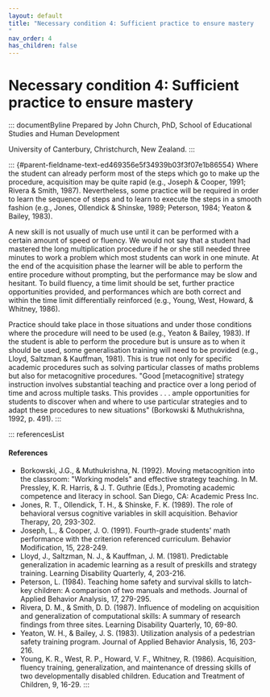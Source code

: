 ```yaml
---
layout: default
title: "Necessary condition 4: Sufficient practice to ensure mastery 
"
nav_order: 4
has_children: false
---
```

# Necessary condition 4: Sufficient practice to ensure mastery 


::: documentByline
Prepared by John Church, PhD, School of Educational Studies and Human
Development

University of Canterbury, Christchurch, New Zealand.
:::

::: {#parent-fieldname-text-ed469356e5f34939b03f3f07e1b86554}
Where the student can already perform most of the steps which go to make
up the procedure, acquisition may be quite rapid (e.g., Joseph & Cooper,
1991; Rivera & Smith, 1987). Nevertheless, some practice will be
required in order to learn the sequence of steps and to learn to execute
the steps in a smooth fashion (e.g., Jones, Ollendick & Shinske, 1989;
Peterson, 1984; Yeaton & Bailey, 1983).

A new skill is not usually of much use until it can be performed with a
certain amount of speed or fluency. We would not say that a student had
mastered the long multiplication procedure if he or she still needed
three minutes to work a problem which most students can work in one
minute. At the end of the acquisition phase the learner will be able to
perform the entire procedure without prompting, but the performance may
be slow and hesitant. To build fluency, a time limit should be set,
further practice opportunities provided, and performances which are both
correct and within the time limit differentially reinforced (e.g.,
Young, West, Howard, & Whitney, 1986).

Practice should take place in those situations and under those
conditions where the procedure will need to be used (e.g., Yeaton &
Bailey, 1983). If the student is able to perform the procedure but is
unsure as to when it should be used, some generalisation training will
need to be provided (e.g., Lloyd, Saltzman & Kauffman, 1981). This is
true not only for specific academic procedures such as solving
particular classes of maths problems but also for metacognitive
procedures. "Good \[metacognitive\] strategy instruction involves
substantial teaching and practice over a long period of time and across
multiple tasks. This provides . . . ample opportunities for students to
discover when and where to use particular strategies and to adapt these
procedures to new situations" (Borkowski & Muthukrishna, 1992, p. 491).
:::

::: referencesList
#### References

-   Borkowski, J.G., & Muthukrishna, N. (1992). Moving metacognition
    into the classroom: "Working models" and effective strategy
    teaching. In M. Pressley, K. R. Harris, & J. T. Guthrie (Eds.),
    Promoting academic competence and literacy in school. San Diego, CA:
    Academic Press Inc.
-   Jones, R. T., Ollendick, T. H., & Shinske, F. K. (1989). The role of
    behavioral versus cognitive variables in skill acquisition. Behavior
    Therapy, 20, 293-302.
-   Joseph, L., & Cooper, J. O. (1991). Fourth-grade students\' math
    performance with the criterion referenced curriculum. Behavior
    Modification, 15, 228-249.
-   Lloyd, J., Saltzman, N. J., & Kauffman, J. M. (1981). Predictable
    generalization in academic learning as a result of preskills and
    strategy training. Learning Disability Quarterly, 4, 203-216.
-   Peterson, L. (1984). Teaching home safety and survival skills to
    latch-key children: A comparison of two manuals and methods. Journal
    of Applied Behavior Analysis, 17, 279-295.
-   Rivera, D. M., & Smith, D. D. (1987). Influence of modeling on
    acquisition and generalization of computational skills: A summary of
    research findings from three sites. Learning Disability Quarterly,
    10, 69-80.
-   Yeaton, W. H., & Bailey, J. S. (1983). Utilization analysis of a
    pedestrian safety training program. Journal of Applied Behavior
    Analysis, 16, 203-216.
-   Young, K. R., West, R. P., Howard, V. F., Whitney, R. (1986).
    Acquisition, fluency training, generalization, and maintenance of
    dressing skills of two developmentally disabled children. Education
    and Treatment of Children, 9, 16-29.
:::
